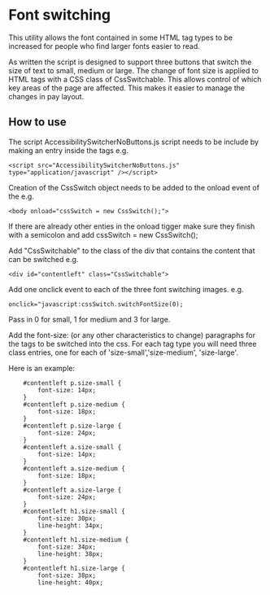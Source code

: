 # Font switching
This utility allows the font contained in some HTML tag types to be increased for people who find larger fonts easier to read.

As written the script is designed to support three buttons that switch the size of text to small, medium or large. The change of font size is applied to HTML tags with a CSS class of CssSwitchable. This allows control of which key areas of the page are affected. This makes it easier to manage the changes in pay layout.

How to use
------------
The script AccessibilitySwitcherNoButtons.js script needs to be include by making an entry inside the <head>
    tags e.g.
	
```<script src="AccessibilitySwitcherNoButtons.js" type="application/javascript" /></script>```
  
Creation of the CssSwitch object needs to be added to the onload event of the <body>
    e.g.
	
```<body onload="cssSwitch = new CssSwitch();">```


If there are already other enties in the onload tigger make sure they finish with a semicolon and add cssSwitch = new CssSwitch();

Add "CssSwitchable" to the class of the div that contains the content that can
    be switched e.g.
    
```<div id="contentleft" class="CssSwitchable">```

Add one onclick event to each of the three font switching images.
    e.g.  
    
```onclick="javascript:cssSwitch.switchFontSize(0);```

Pass in 0 for small, 1 for medium and 3 for large.


Add the font-size: (or any other characteristics to change) paragraphs for the
    tags to be switched into the css. For each tag type you will need three class
    entries, one for each of  'size-small','size-medium', 'size-large'.

Here is an example:
```
	#contentleft p.size-small {
		font-size: 14px;
	}
	#contentleft p.size-medium {
		font-size: 18px;
	}
	#contentleft p.size-large {
		font-size: 24px;
	}
	#contentleft a.size-small {
		font-size: 14px;
	}
	#contentleft a.size-medium {
		font-size: 18px;
	}
	#contentleft a.size-large {
		font-size: 24px;
	}
	#contentleft h1.size-small {
		font-size: 30px;
		line-height: 34px;
	}
	#contentleft h1.size-medium {
		font-size: 34px;
		line-height: 38px;
	}
	#contentleft h1.size-large {
		font-size: 38px;
		line-height: 40px;
```
